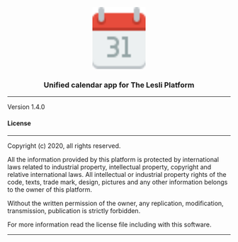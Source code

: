<p align="center">
	<img width="120" alt="LesliCloud logo" src="./app/assets/images/cloud_driver/driver-logo.svg" />
</p>

<h3 align="center">Unified calendar app for The Lesli Platform</h3>

<hr/>

Version 1.4.0  


#### License
-------
Copyright (c) 2020, all rights reserved.

All the information provided by this platform is protected by international laws related  to 
industrial property, intellectual property, copyright and relative international laws. 
All intellectual or industrial property rights of the code, texts, trade mark, design, 
pictures and any other information belongs to the owner of this platform.

Without the written permission of the owner, any replication, modification,
transmission, publication is strictly forbidden.

For more information read the license file including with this software.

<hr>
